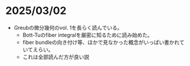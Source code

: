 # 2025/03/02
- Greubの微分幾何のvol. 1を長らく読んでいる。
  - Bott-Tuのfiber integralを厳密に知るために読み始めた。
  - fiber bundleの向き付け等、ほかで見なかった概念がいっぱい書かれていてえらい。
  - これは全部読んだ方が良い説
